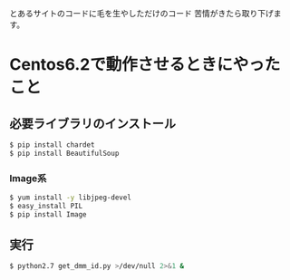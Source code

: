 とあるサイトのコードに毛を生やしただけのコード
苦情がきたら取り下げます。


# Centos6.2で動作させるときにやったこと

## 必要ライブラリのインストール

```sh
$ pip install chardet
$ pip install BeautifulSoup
```


### Image系

```sh
$ yum install -y libjpeg-devel
$ easy_install PIL
$ pip install Image
```

## 実行

```sh
$ python2.7 get_dmm_id.py >/dev/null 2>&1 &
```